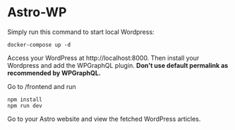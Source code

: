 # Astro-WP

Simply run this command to start local Wordpress:

```
docker-compose up -d
```

Access your WordPress at http://localhost:8000.
Then install your Wordpress and add the WPGraphQL plugin.
**Don't use default permalink as recommended by WPGraphQL.**

Go to /frontend and run 
```
npm install
npm run dev
```
Go to your Astro website and view the fetched WordPress articles.